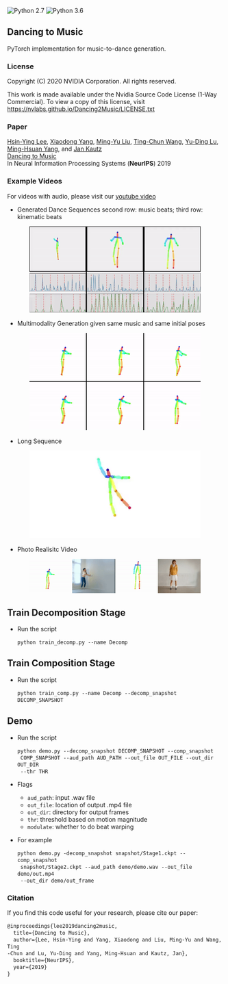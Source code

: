 ![Python 2.7](https://img.shields.io/badge/python-2.7-green.svg)
![Python 3.6](https://img.shields.io/badge/python-3.6-green.svg)
## Dancing to Music
PyTorch implementation for music-to-dance generation.   


### License
Copyright (C) 2020 NVIDIA Corporation. All rights reserved. 

This work is made available under the Nvidia Source Code License (1-Way
 Commercial). To view a copy of this license, visit https://nvlabs.github.io/Dancing2Music/LICENSE.txt


### Paper 
[Hsin-Ying Lee](http://vllab.ucmerced.edu/hylee/), [Xiaodong Yang](https://xiaodongyang.org/), [Ming-Yu Liu](http://mingyuliu.net/), [Ting-Chun Wang](https://tcwang0509.github.io/), [Yu-Ding Lu](https://jonlu0602.github.io/), [Ming-Hsuan Yang](https://faculty.ucmerced.edu/mhyang/), and [Jan Kautz](http://jankautz.com/)  
[Dancing to Music](https://arxiv.org/abs/1911.02001)  
In Neural Information Processing Systems (**NeurIPS**) 2019


### Example Videos
For videos with audio, please visit our [youtube video](https://youtu.be/-e9USqfwZ4A)
- Generated Dance Sequences
second row: music beats; third row: kinematic beats
<p align='center'>
  <img src='imgs/example.gif' width='400'/>
</p>

- Multimodality
Generation given same music and same initial poses
<p align='center'>
  <img src='imgs/multimodal.gif' width='400'/>
</p>

- Long Sequence
<p align='center'>
  <kbd>
   <img src='imgs/long.gif' width='400'/>
  </kbd>
</p>

- Photo Realisitc Video
<p align='center'>
  <img src='imgs/v2v.gif' width='400'/>
</p>


## Train Decomposition Stage
- Run the script
  ```
  python train_decomp.py --name Decomp
  ```

## Train Composition Stage
- Run the script
  ```
  python train_comp.py --name Decomp --decomp_snapshot DECOMP_SNAPSHOT
  ```

## Demo
- Run the script
  ```
  python demo.py --decomp_snapshot DECOMP_SNAPSHOT --comp_snapshot
   COMP_SNAPSHOT --aud_path AUD_PATH --out_file OUT_FILE --out_dir OUT_DIR
   --thr THR
  ```
- Flags
  - `aud_path`: input .wav file
  - `out_file`: location of output .mp4 file
  - `out_dir`: directory for output frames
  - `thr`: threshold based on motion magnitude
  - `modulate`: whether to do beat warping

- For example
  ```
  python demo.py -decomp_snapshot snapshot/Stage1.ckpt --comp_snapshot
   snapshot/Stage2.ckpt --aud_path demo/demo.wav --out_file demo/out.mp4 
   --out_dir demo/out_frame
  ```

  

### Citation

If you find this code useful for your research, please cite our paper:

```
@inproceedings{lee2019dancing2music,
  title={Dancing to Music},
  author={Lee, Hsin-Ying and Yang, Xiaodong and Liu, Ming-Yu and Wang, Ting
-Chun and Lu, Yu-Ding and Yang, Ming-Hsuan and Kautz, Jan},
  booktitle={NeurIPS},
  year={2019}
}
```


